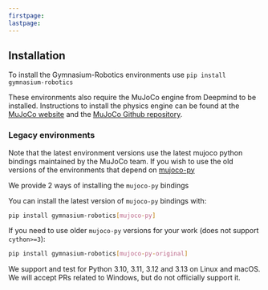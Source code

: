 ```yaml
---
firstpage:
lastpage:
---
```


## Installation

To install the Gymnasium-Robotics environments use `pip install gymnasium-robotics`

These environments also require the MuJoCo engine from Deepmind to be installed. Instructions to install the physics engine can be found at the [MuJoCo website](https://mujoco.org/) and the [MuJoCo Github repository](https://github.com/deepmind/mujoco).

### Legacy environments
Note that the latest environment versions use the latest mujoco python bindings maintained by the MuJoCo team.
If you wish to use the old versions of the environments that depend on [mujoco-py](https://github.com/openai/mujoco-py)

We provide 2 ways of installing the `mujoco-py` bindings

You can install the latest version of `mujoco-py` bindings with:

```sh
pip install gymnasium-robotics[mujoco-py]
```

If you need to use older `mujoco-py` versions for your work (does not support `cython>=3`):
```bash
pip install gymnasium-robotics[mujoco-py-original]
```



We support and test for Python 3.10, 3.11, 3.12 and 3.13 on Linux and macOS. We will accept PRs related to Windows, but do not officially support it.
